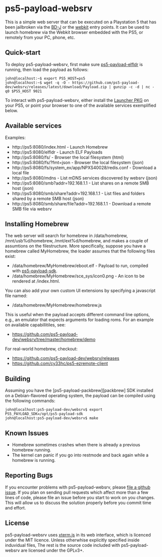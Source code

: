 # ps5-payload-websrv
This is a simple web server that can be executed on a Playstation 5 that has
been jailbroken via the [BD-J][bdj] or the [webkit][webkit] entry points.
It can be used to launch homebrew via the Webkit browser embedded with the PS5,
or remotely from your PC, phone, etc.

## Quick-start
To deploy ps5-payload-websrv, first make sure [ps5-payload-elfldr][elfldr] is
running, then load the payload as follows:

```console
john@localhost:~$ export PS5_HOST=ps5
john@localhost:~$ wget -q -O - https://github.com/ps5-payload-dev/websrv/releases/latest/download/Payload.zip | gunzip -c -d | nc -q0 $PS5_HOST 9021
```

To interact with ps5-payload-websrv, either install the [Launcher PKG][launcher]
on your PS5, or point your browser to one of the available services exemplified
below.

## Available services
Examples:
- http://ps5:8080/index.html - Launch Homebrew
- http://ps5:8080/elfldr - Launch ELF Payloads
- http://ps5:8080/fs/ - Browser the local filesystem (html)
- http://ps5:8080/fs/?fmt=json - Browser the local filesystem (json)
- http://ps5:8080/fs/system_ex/app/NPXS40028/redis.conf - Download a local file
- http://ps5:8080/mdns - List mDNS services discovered by websrv (json)
- http://ps5:8080/smb?addr=192.168.1.1 - List shares on a remote SMB host (json)
- http://ps5:8080/smb/share?addr=192.168.1.1 - List files and folders shared by a remote SMB host (json)
- http://ps5:8080/smb/share/file?addr=192.168.1.1 - Download a remote SMB file via websrv

## Installing Homebrew
The web server will search for homebrew in /data/homebrew, /mnt/usb%d/homebrew, /mnt/ext%d/homebrew,
and makes a couple of assumtions on the filestructure. More specifically, suppose you have a
homebrew called MyHomebrew, the loader assumes that the following files exist:
- /data/homebrew/MyHomebrew/eboot.elf - Payload to run, compiled with [ps5-payload-sdk][sdk].
- /data/homebrew/MyHomebrew/sce_sys/icon0.png - An icon to be rendered at /index.html.

You can also add your own custom UI extensions by specifying a javascript file named:
- /data/homebrew/MyHomebrew/homebrew.js

This is useful when the payload accepts different command line options, e.g.,
an emulator that expects arguments for loading roms. For an example on
available capabillitiles, see:
- https://github.com/ps5-payload-dev/websrv/tree/master/homebrew/demo

For real-world homebrew, checkout:
- https://github.com/ps5-payload-dev/websrv/releases
- https://github.com/cy33hc/ps5-ezremote-client

## Building
Assuming you have the [ps5-payload-packbrew][packbrew] SDK installed on a Debian-flavored
operating system, the payload can be compiled using the following commands:
```console
john@localhost:ps5-payload-dev/websrv$ export PS5_PAYLOAD_SDK=/opt/ps5-payload-sdk
john@localhost:ps5-payload-dev/websrv$ make
```

## Known Issues
- Homebrew sometimes crashes when there is already a previous homebrew running.
- The kernel can panic if you go into restmode and back again while a homebrew is running.

## Reporting Bugs
If you encounter problems with ps5-payload-websrv, please [file a github issue][issues].
If you plan on sending pull requests which affect more than a few lines of code,
please file an issue before you start to work on you changes. This will allow us
to discuss the solution properly before you commit time and effort.

## License
ps5-payload-websrv uses [xterm.js][xterm.js] in its web interface, which is licenced 
under the MIT licence. 
Unless otherwhise explicitly specified inside induvidual files, The rest is the source 
code included with ps5-payload-websrv are licensed under the GPLv3+.


[bdj]: https://github.com/john-tornblom/bdj-sdk
[sdk]: https://github.com/ps5-payload-dev/sdk
[pacbrew]: https://github.com/ps5-payload-dev/pacbrew-repo/releases/latest
[webkit]: https://github.com/Cryptogenic/PS5-IPV6-Kernel-Exploit
[issues]: https://github.com/ps5-payload-dev/websrv/issues/new
[elfldr]: https://github.com/ps5-payload-dev/elfldr
[xterm.js]: https://github.com/xtermjs/xterm.js
[launcher]: https://github.com/ps5-payload-dev/websrv/raw/refs/heads/master/homebrew/IV9999-FAKE00000_00-HOMEBREWLOADER01.pkg
